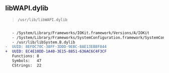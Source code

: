 ## libWAPI.dylib

> `/usr/lib/libWAPI.dylib`

```diff

   - /System/Library/Frameworks/IOKit.framework/Versions/A/IOKit
   - /System/Library/Frameworks/SystemConfiguration.framework/SystemConfiguration
   - /usr/lib/libSystem.B.dylib
-  UUID: 8EFDC70C-38FF-3DDD-9EBC-8AE13EB8F844
+  UUID: EC4E10DD-1A40-3E15-8851-636AC6C4F3CF
   Functions: 8
   Symbols:   47
   CStrings:  22

```
